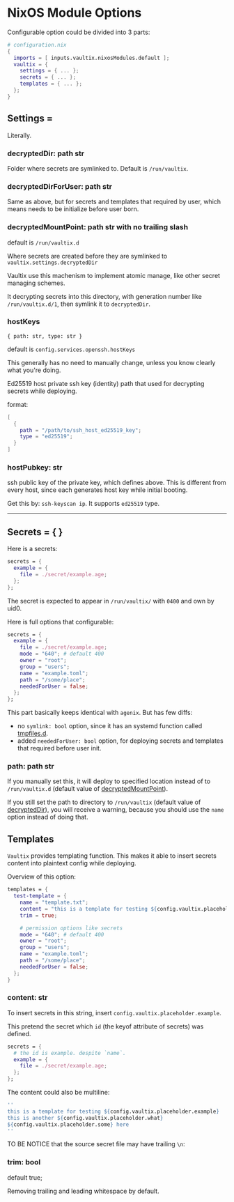 # NixOS Module Options


Configurable option could be divided into 3 parts:

```nix
# configuration.nix
{
  imports = [ inputs.vaultix.nixosModules.default ];
  vaultix = {
    settings = { ... };
    secrets = { ... };
    templates = { ... };
  };
}
```

## Settings =
Literally.


<div id="dd"></div>

### decryptedDir: path str

Folder where secrets are symlinked to. Default is `/run/vaultix`.

### decryptedDirForUser: path str

Same as above, but for secrets and templates that required by user, which means needs to be initialize before user born.


<div id="dmp"></div>

### decryptedMountPoint: path str with no trailing slash
default is `/run/vaultix.d`

Where secrets are created before they are symlinked to `vaultix.settings.decryptedDir`

Vaultix use this machenism to implement atomic manage, like other secret managing schemes.

It decrypting secrets into this directory, with generation number like `/run/vaultix.d/1`, then symlink it to `decryptedDir`.

### hostKeys

`{ path: str, type: str }`

default is `config.services.openssh.hostKeys`

This generally has no need to manually change, unless you know clearly what you're doing.

Ed25519 host private ssh key (identity) path that used for decrypting secrets while deploying.

format:

```nix
[
  {
    path = "/path/to/ssh_host_ed25519_key";
    type = "ed25519";
  }
]
```

### hostPubkey: str

ssh public key of the private key, which defines above. This is different from every host, since each generates host key while initial booting.

Get this by: `ssh-keyscan ip`. It supports `ed25519` type.

---

## Secrets = { }

Here is a secrets:
```nix
secrets = {
  example = {
    file = ./secret/example.age;
  };
};
```
The secret is expected to appear in `/run/vaultix/` with `0400` and own by uid0.

Here is full options that configurable:

```nix
secrets = {
  example = {
    file = ./secret/example.age;
    mode = "640"; # default 400
    owner = "root";
    group = "users";
    name = "example.toml";
    path = "/some/place";
    neededForUser = false;
  };
};
```

This part basically keeps identical with `agenix`. But has few diffs:

+ no `symlink: bool` option, since it has an systemd function called [tmpfiles.d](https://www.freedesktop.org/software/systemd/man/latest/tmpfiles.d.html).
+ added `neededForUser: bool` option, for deploying secrets and templates that required before user init.

### path: path str

If you manually set this, it will deploy to specified location instead of to `/run/vaultix.d` (default value of [decryptedMountPoint](#dmp)).

If you still set the path to directory to `/run/vaultix` (default value of [decryptedDir](#dd)), you will receive a warning, because you should use the `name` option instead of doing that.


## Templates

`Vaultix` provides templating function. This makes it able to insert secrets content into plaintext config while deploying.

Overview of this option:

```nix
templates = {
  test-template = {
    name = "template.txt";
    content = "this is a template for testing ${config.vaultix.placeholder.example}";
    trim = true;

    # permission options like secrets
    mode = "640"; # default 400
    owner = "root";
    group = "users";
    name = "example.toml";
    path = "/some/place";
    neededForUser = false;
  };
}
```


### content: str


To insert secrets in this string, insert `config.vaultix.placeholder.example`.

This pretend the secret which `id` (the keyof attribute of secrets) was defined.

```nix
secrets = {
  # the id is example. despite `name`.
  example = {
    file = ./secret/example.age;
  };
};
```

The content could also be multiline:
```nix
''
this is a template for testing ${config.vaultix.placeholder.example}
this is another ${config.vaultix.placeholder.what}
${config.vaultix.placeholder.some} here
''
```

TO BE NOTICE that the source secret file may have trailing `\n`:

### trim: bool

default true;

Removing trailing and leading whitespace by default.
